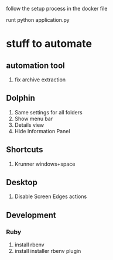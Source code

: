 follow the setup process in the docker file

runt python application.py

# stuff to automate #

## automation tool ##
1. fix archive extraction

## Dolphin ##
1. Same settings for all folders
1. Show menu bar
1. Details view
1. Hide Information Panel

## Shortcuts ##
1. Krunner windows+space

## Desktop ##
1. Disable Screen Edges actions


## Development ##
### Ruby ###
1. install rbenv
1. install installer rbenv plugin